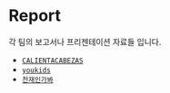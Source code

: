 # Report

각 팀의 보고서나 프리젠테이션 자료들 입니다.
- [`CALIENTACABEZAS`](./CALIENTACABEZAS)
- [`youkids`](./youkids)
- [`천재인가봐`](./천재인가봐)
